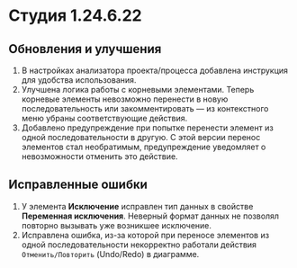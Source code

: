 # Студия 1.24.6.22

## Обновления и улучшения

1. В настройках анализатора проекта/процесса добавлена инструкция для удобства использования.
1. Улучшена логика работы с корневыми элементами. Теперь корневые элементы невозможно перенести в новую последовательность или закомментировать — из контекстного меню убраны соответствующие действия.
1. Добавлено предупреждение при попытке перенести элемент из одной последовательности в другую. С этой версии перенос элементов стал необратимым, предупреждение уведомляет о невозможности отменить это действие.

## Исправленные ошибки

1. У элемента **Исключение** исправлен тип данных в свойстве **Переменная исключения**. Неверный формат данных не позволял повторно вызывать уже возникшее исключение.
1. Исправлена ошибка, из-за которой при переносе элементов из одной последовательности некорректно работали действия `Отменить/Повторить` (Undo/Redo) в диаграмме.

